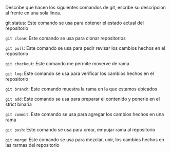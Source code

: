 Describe que hacen los siguientes comandos de git, escribe su descripcion al frente en una sola linea.

git status: Este comando se usa para obtener el estado actual del repositorio

`git clone`: Este comando se usa para clonar repositorios

`git pull`: Este comando se usa para pedir revisar los cambios hechos en el repositorio

`git checkout`: Este comando me permite moverve de rama

`git log`: Este comando se usa para verificar los cambios hechos en el repositorio

`git branch`: Este comando muestra la rama en la que estamos ubicados

`git add`: Este comando se usa para preparar el contenido y ponerle en el strict binaria

`git commit`: Este comando se usa para agregar los cambios hechos en una rama

`git push`: Este comando se usa para crear, empujar rama al repositorio

`git merge`: Este comando se usa para mezclar, unir, los cambios hechos en las rarmas del repositorio
